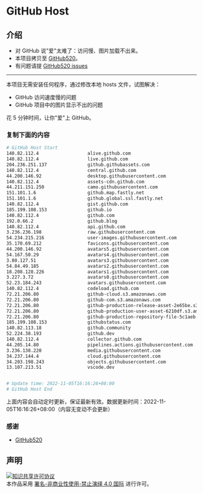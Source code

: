 # GitHub Host
## 介绍
- 对 GitHub 说"爱"太难了：访问慢、图片加载不出来。
- 本项目拷贝至 [GitHub520](https://github.com/521xueweihan/GitHub520)。
- 有问题请提 [GitHub520 issues](https://github.com/521xueweihan/GitHub520/issues/new)

---

本项目无需安装任何程序，通过修改本地 hosts 文件，试图解决：
- GitHub 访问速度慢的问题
- GitHub 项目中的图片显示不出的问题

花 5 分钟时间，让你"爱"上 GitHub。

### 复制下面的内容
```bash
# GitHub Host Start
140.82.112.4                  alive.github.com
140.82.112.4                  live.github.com
204.236.251.137               github.githubassets.com
140.82.112.4                  central.github.com
44.200.146.92                 desktop.githubusercontent.com
140.82.112.4                  assets-cdn.github.com
44.211.151.250                camo.githubusercontent.com
151.101.1.6                   github.map.fastly.net
151.101.1.6                   github.global.ssl.fastly.net
140.82.112.4                  gist.github.com
185.199.108.153               github.io
140.82.112.4                  github.com
192.0.66.2                    github.blog
140.82.112.4                  api.github.com
3.236.236.198                 raw.githubusercontent.com
54.234.215.216                user-images.githubusercontent.com
35.170.69.212                 favicons.githubusercontent.com
44.200.146.92                 avatars5.githubusercontent.com
54.167.50.29                  avatars4.githubusercontent.com
3.80.127.51                   avatars3.githubusercontent.com
54.84.49.185                  avatars2.githubusercontent.com
18.208.128.226                avatars1.githubusercontent.com
3.227.3.72                    avatars0.githubusercontent.com
52.23.184.243                 avatars.githubusercontent.com
140.82.112.4                  codeload.github.com
72.21.206.80                  github-cloud.s3.amazonaws.com
72.21.206.80                  github-com.s3.amazonaws.com
72.21.206.80                  github-production-release-asset-2e65be.s3.amazonaws.com
72.21.206.80                  github-production-user-asset-6210df.s3.amazonaws.com
72.21.206.80                  github-production-repository-file-5c1aeb.s3.amazonaws.com
185.199.108.153               githubstatus.com
140.82.113.18                 github.community
52.224.38.193                 github.dev
140.82.112.4                  collector.github.com
44.205.14.80                  pipelines.actions.githubusercontent.com
3.236.138.220                 media.githubusercontent.com
34.237.144.4                  cloud.githubusercontent.com
34.203.198.243                objects.githubusercontent.com
13.107.213.51                 vscode.dev


# Update time: 2022-11-05T16:16:26+08:00
# GitHub Host End

```
上面内容会自动定时更新，保证最新有效。数据更新时间：2022-11-05T16:16:26+08:00（内容无变动不会更新）

### 感谢

- [GitHub520](https://github.com/521xueweihan/GitHub520)

## 声明
<a rel="license" href="https://creativecommons.org/licenses/by-nc-nd/4.0/deed.zh"><img alt="知识共享许可协议" style="border-width: 0" src="https://licensebuttons.net/l/by-nc-nd/4.0/88x31.png"></a><br>本作品采用 <a rel="license" href="https://creativecommons.org/licenses/by-nc-nd/4.0/deed.zh">署名-非商业性使用-禁止演绎 4.0 国际</a> 进行许可。